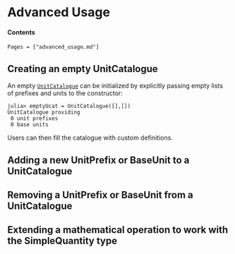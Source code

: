 # Advanced Usage

#### Contents

```@contents
Pages = ["advanced_usage.md"]
```

## Creating an empty UnitCatalogue

An empty [`UnitCatalogue`](@ref) can be initialized by explicitly passing empty
lists of prefixes and units to the constructor:
```@jldoctest
julia> emptyUcat = UnitCatalogue([],[])
UnitCatalogue providing
 0 unit prefixes
 0 base units
```
Users can then fill the catalogue with custom definitions.

## Adding a new UnitPrefix or BaseUnit to a UnitCatalogue

## Removing a UnitPrefix or BaseUnit from a UnitCatalogue

## Extending a mathematical operation to work with the SimpleQuantity type
